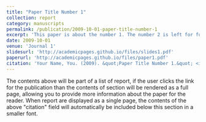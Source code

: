 ```yaml
---
title: "Paper Title Number 1"
collection: report
category: manuscripts
permalink: /publication/2009-10-01-paper-title-number-1
excerpt: 'This paper is about the number 1. The number 2 is left for future work.'
date: 2009-10-01
venue: 'Journal 1'
slidesurl: 'http://academicpages.github.io/files/slides1.pdf'
paperurl: 'http://academicpages.github.io/files/paper1.pdf'
citation: 'Your Name, You. (2009). &quot;Paper Title Number 1.&quot; <i>Journal 1</i>. 1(1).'
---
```


The contents above will be part of a list of report, if the user clicks the link for the publication than the contents of section will be rendered as a full page, allowing you to provide more information about the paper for the reader. When report are displayed as a single page, the contents of the above "citation" field will automatically be included below this section in a smaller font.